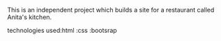 

This is an independent project which builds a site for a restaurant called Anita's kitchen.

technologies used:html :css :bootsrap

